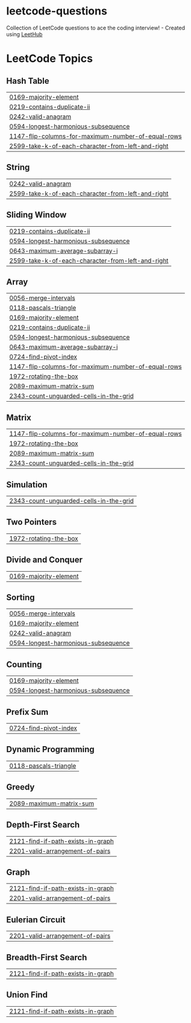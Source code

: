 # leetcode-questions
Collection of LeetCode questions to ace the coding interview! - Created using [LeetHub](https://github.com/QasimWani/LeetHub)

<!---LeetCode Topics Start-->
# LeetCode Topics
## Hash Table
|  |
| ------- |
| [0169-majority-element](https://github.com/Dhruvgoyalll/leetcode-questions/tree/master/0169-majority-element) |
| [0219-contains-duplicate-ii](https://github.com/Dhruvgoyalll/leetcode-questions/tree/master/0219-contains-duplicate-ii) |
| [0242-valid-anagram](https://github.com/Dhruvgoyalll/leetcode-questions/tree/master/0242-valid-anagram) |
| [0594-longest-harmonious-subsequence](https://github.com/Dhruvgoyalll/leetcode-questions/tree/master/0594-longest-harmonious-subsequence) |
| [1147-flip-columns-for-maximum-number-of-equal-rows](https://github.com/Dhruvgoyalll/leetcode-questions/tree/master/1147-flip-columns-for-maximum-number-of-equal-rows) |
| [2599-take-k-of-each-character-from-left-and-right](https://github.com/Dhruvgoyalll/leetcode-questions/tree/master/2599-take-k-of-each-character-from-left-and-right) |
## String
|  |
| ------- |
| [0242-valid-anagram](https://github.com/Dhruvgoyalll/leetcode-questions/tree/master/0242-valid-anagram) |
| [2599-take-k-of-each-character-from-left-and-right](https://github.com/Dhruvgoyalll/leetcode-questions/tree/master/2599-take-k-of-each-character-from-left-and-right) |
## Sliding Window
|  |
| ------- |
| [0219-contains-duplicate-ii](https://github.com/Dhruvgoyalll/leetcode-questions/tree/master/0219-contains-duplicate-ii) |
| [0594-longest-harmonious-subsequence](https://github.com/Dhruvgoyalll/leetcode-questions/tree/master/0594-longest-harmonious-subsequence) |
| [0643-maximum-average-subarray-i](https://github.com/Dhruvgoyalll/leetcode-questions/tree/master/0643-maximum-average-subarray-i) |
| [2599-take-k-of-each-character-from-left-and-right](https://github.com/Dhruvgoyalll/leetcode-questions/tree/master/2599-take-k-of-each-character-from-left-and-right) |
## Array
|  |
| ------- |
| [0056-merge-intervals](https://github.com/Dhruvgoyalll/leetcode-questions/tree/master/0056-merge-intervals) |
| [0118-pascals-triangle](https://github.com/Dhruvgoyalll/leetcode-questions/tree/master/0118-pascals-triangle) |
| [0169-majority-element](https://github.com/Dhruvgoyalll/leetcode-questions/tree/master/0169-majority-element) |
| [0219-contains-duplicate-ii](https://github.com/Dhruvgoyalll/leetcode-questions/tree/master/0219-contains-duplicate-ii) |
| [0594-longest-harmonious-subsequence](https://github.com/Dhruvgoyalll/leetcode-questions/tree/master/0594-longest-harmonious-subsequence) |
| [0643-maximum-average-subarray-i](https://github.com/Dhruvgoyalll/leetcode-questions/tree/master/0643-maximum-average-subarray-i) |
| [0724-find-pivot-index](https://github.com/Dhruvgoyalll/leetcode-questions/tree/master/0724-find-pivot-index) |
| [1147-flip-columns-for-maximum-number-of-equal-rows](https://github.com/Dhruvgoyalll/leetcode-questions/tree/master/1147-flip-columns-for-maximum-number-of-equal-rows) |
| [1972-rotating-the-box](https://github.com/Dhruvgoyalll/leetcode-questions/tree/master/1972-rotating-the-box) |
| [2089-maximum-matrix-sum](https://github.com/Dhruvgoyalll/leetcode-questions/tree/master/2089-maximum-matrix-sum) |
| [2343-count-unguarded-cells-in-the-grid](https://github.com/Dhruvgoyalll/leetcode-questions/tree/master/2343-count-unguarded-cells-in-the-grid) |
## Matrix
|  |
| ------- |
| [1147-flip-columns-for-maximum-number-of-equal-rows](https://github.com/Dhruvgoyalll/leetcode-questions/tree/master/1147-flip-columns-for-maximum-number-of-equal-rows) |
| [1972-rotating-the-box](https://github.com/Dhruvgoyalll/leetcode-questions/tree/master/1972-rotating-the-box) |
| [2089-maximum-matrix-sum](https://github.com/Dhruvgoyalll/leetcode-questions/tree/master/2089-maximum-matrix-sum) |
| [2343-count-unguarded-cells-in-the-grid](https://github.com/Dhruvgoyalll/leetcode-questions/tree/master/2343-count-unguarded-cells-in-the-grid) |
## Simulation
|  |
| ------- |
| [2343-count-unguarded-cells-in-the-grid](https://github.com/Dhruvgoyalll/leetcode-questions/tree/master/2343-count-unguarded-cells-in-the-grid) |
## Two Pointers
|  |
| ------- |
| [1972-rotating-the-box](https://github.com/Dhruvgoyalll/leetcode-questions/tree/master/1972-rotating-the-box) |
## Divide and Conquer
|  |
| ------- |
| [0169-majority-element](https://github.com/Dhruvgoyalll/leetcode-questions/tree/master/0169-majority-element) |
## Sorting
|  |
| ------- |
| [0056-merge-intervals](https://github.com/Dhruvgoyalll/leetcode-questions/tree/master/0056-merge-intervals) |
| [0169-majority-element](https://github.com/Dhruvgoyalll/leetcode-questions/tree/master/0169-majority-element) |
| [0242-valid-anagram](https://github.com/Dhruvgoyalll/leetcode-questions/tree/master/0242-valid-anagram) |
| [0594-longest-harmonious-subsequence](https://github.com/Dhruvgoyalll/leetcode-questions/tree/master/0594-longest-harmonious-subsequence) |
## Counting
|  |
| ------- |
| [0169-majority-element](https://github.com/Dhruvgoyalll/leetcode-questions/tree/master/0169-majority-element) |
| [0594-longest-harmonious-subsequence](https://github.com/Dhruvgoyalll/leetcode-questions/tree/master/0594-longest-harmonious-subsequence) |
## Prefix Sum
|  |
| ------- |
| [0724-find-pivot-index](https://github.com/Dhruvgoyalll/leetcode-questions/tree/master/0724-find-pivot-index) |
## Dynamic Programming
|  |
| ------- |
| [0118-pascals-triangle](https://github.com/Dhruvgoyalll/leetcode-questions/tree/master/0118-pascals-triangle) |
## Greedy
|  |
| ------- |
| [2089-maximum-matrix-sum](https://github.com/Dhruvgoyalll/leetcode-questions/tree/master/2089-maximum-matrix-sum) |
## Depth-First Search
|  |
| ------- |
| [2121-find-if-path-exists-in-graph](https://github.com/Dhruvgoyalll/leetcode-questions/tree/master/2121-find-if-path-exists-in-graph) |
| [2201-valid-arrangement-of-pairs](https://github.com/Dhruvgoyalll/leetcode-questions/tree/master/2201-valid-arrangement-of-pairs) |
## Graph
|  |
| ------- |
| [2121-find-if-path-exists-in-graph](https://github.com/Dhruvgoyalll/leetcode-questions/tree/master/2121-find-if-path-exists-in-graph) |
| [2201-valid-arrangement-of-pairs](https://github.com/Dhruvgoyalll/leetcode-questions/tree/master/2201-valid-arrangement-of-pairs) |
## Eulerian Circuit
|  |
| ------- |
| [2201-valid-arrangement-of-pairs](https://github.com/Dhruvgoyalll/leetcode-questions/tree/master/2201-valid-arrangement-of-pairs) |
## Breadth-First Search
|  |
| ------- |
| [2121-find-if-path-exists-in-graph](https://github.com/Dhruvgoyalll/leetcode-questions/tree/master/2121-find-if-path-exists-in-graph) |
## Union Find
|  |
| ------- |
| [2121-find-if-path-exists-in-graph](https://github.com/Dhruvgoyalll/leetcode-questions/tree/master/2121-find-if-path-exists-in-graph) |
<!---LeetCode Topics End-->